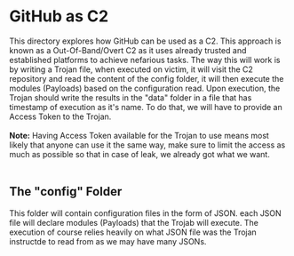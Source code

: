 # GitHub as C2

This directory explores how GitHub can be used as a C2. This approach is known as a Out-Of-Band/Overt C2 as it uses already trusted and established platforms to achieve nefarious tasks. The way this will work is 
by writing a Trojan file, when executed on victim, it will visit the C2 repository and read the content of the config folder, it will then execute the modules (Payloads) based on the configuration read. Upon execution, 
the Trojan should write the results in the "data" folder in a file that has timestamp of execution as it's name. To do that, we will have to provide an Access Token to the Trojan.<br>
<br>
<b>Note:</b> Having Access Token available for the Trojan to use means most likely that anyone can use it the same way, make sure to limit the access as much as possible so that in case of leak, we already got what we 
want.
<br>
<br>

## The "config" Folder
This folder will contain configuration files in the form of JSON. each JSON file will declare modules (Payloads) that the Trojab will execute. The execution of course relies heavily on what JSON file was the 
Trojan instructde to read from as we may have many JSONs.
